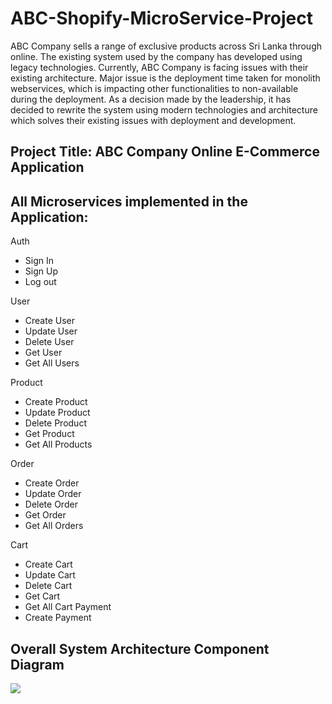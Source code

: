 # ABC-Shopify-MicroService-Project
ABC Company sells a range of exclusive products across Sri Lanka through online. The existing system used 
by the company has developed using legacy technologies. Currently, ABC Company is facing issues with 
their existing architecture. Major issue is the deployment time taken for monolith webservices, which is 
impacting other functionalities to non-available during the deployment. As a decision made by the 
leadership, it has decided to rewrite the system using modern technologies and architecture which solves 
their existing issues with deployment and development.



## Project Title: ABC Company Online E-Commerce Application

## All Microservices implemented in the Application: 


Auth 
- Sign In
- Sign Up 
- Log out 


User
- Create User
- Update User
- Delete User
- Get User
- Get All Users


Product 
- Create Product
- Update Product 
- Delete Product 
- Get Product 
- Get All Products


Order 
- Create Order
- Update Order 
- Delete Order 
- Get Order 
- Get All Orders 


Cart
- Create Cart
- Update Cart 
- Delete Cart 
- Get Cart 
- Get All Cart Payment 
- Create Payment


## Overall System Architecture Component Diagram


<img src="https://miro.medium.com/max/1024/0*FfkEeNNoUKtzywCP.jpg">
